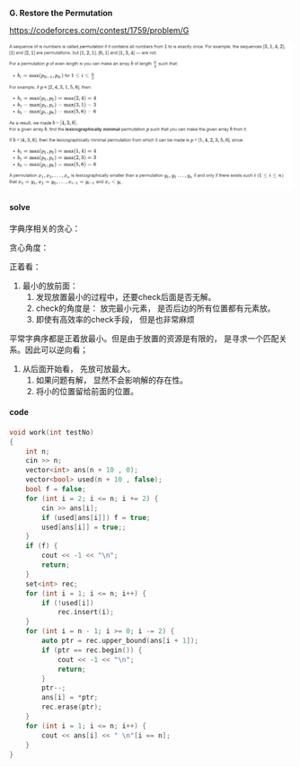 **G. Restore the Permutation**

https://codeforces.com/contest/1759/problem/G

![image-20230502003420275](image-20230502003420275.png)

#### solve

字典序相关的贪心：

贪心角度：

正着看：

1. 最小的放前面：
   1. 发现放置最小的过程中，还要check后面是否无解。
   2. check的角度是： 放完最小元素， 是否后边的所有位置都有元素放。
   3. 即使有高效率的check手段， 但是也非常麻烦

平常字典序都是正着放最小。但是由于放置的资源是有限的， 是寻求一个匹配关系。因此可以逆向看；

1. 从后面开始看， 先放可放最大。
   1. 如果问题有解， 显然不会影响解的存在性。
   2. 将小的位置留给前面的位置。

#### code

```cpp
void work(int testNo)
{
	int n;
	cin >> n;
	vector<int> ans(n + 10 , 0);
	vector<bool> used(n + 10 , false);
	bool f = false;
	for (int i = 2; i <= n; i += 2) {
		cin >> ans[i];
		if (used[ans[i]]) f = true;
		used[ans[i]] = true;;
	}
	if (f) {
		cout << -1 << "\n";
		return;
	}
	set<int> rec;
	for (int i = 1; i <= n; i++) {
		if (!used[i])
			rec.insert(i);
	}
	for (int i = n - 1; i >= 0; i -= 2) {
		auto ptr = rec.upper_bound(ans[i + 1]);
		if (ptr == rec.begin()) {
			cout << -1 << "\n";
			return;
		}
		ptr--;
		ans[i] = *ptr;
		rec.erase(ptr);
	}
	for (int i = 1; i <= n; i++) {
		cout << ans[i] << " \n"[i == n];
	}
}
```

